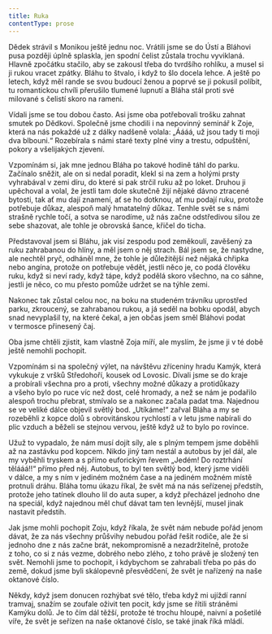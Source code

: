 ```yaml
---
title: Ruka
contentType: prose
---
```


  

Dědek strávil s Monikou ještě jednu noc. Vrátili jsme se do Ústí a Bláhovi pusa později úplně splaskla, jen spodní čelist zůstala trochu vyviklaná. Hlavně zpočátku stačilo, aby se zakousl třeba do tvrdšího rohlíku, a musel si ji rukou vracet zpátky. Bláhu to štvalo, i když to šlo docela lehce. A ještě po letech, když měl rande se svou budoucí ženou a poprvé se ji pokusil políbit, tu romantickou chvíli přerušilo tlumené lupnutí a Bláha stál proti své milované s čelistí skoro na rameni.

Vídali jsme se tou dobou často. Asi jsme oba potřebovali trošku zahnat smutek po Dědkovi. Společně jsme chodili i na nepovinný seminář k Zoje, která na nás pokaždé už z dálky nadšeně volala: „Áááá, už jsou tady ti moji dva blbouni.“ Rozebírala s námi staré texty plné viny a trestu, odpuštění, pokory a všelijakých zjevení.

Vzpomínám si, jak mne jednou Bláha po takové hodině táhl do parku. Začínalo sněžit, ale on si nedal poradit, klekl si na zem a holými prsty vyhrabával v zemi díru, do které si pak strčil ruku až po loket. Druhou ji upěchoval a volal, že jestli tam dole skutečně žijí nějaké dávno ztracené bytosti, tak ať mu dají znamení, ať se ho dotknou, ať mu podají ruku, protože potřebuje důkaz, alespoň malý hmatatelný důkaz. Tenhle svět se s námi strašně rychle točí, a sotva se narodíme, už nás začne odstředivou silou ze sebe shazovat, ale tohle je obrovská šance, křičel do ticha.

Představoval jsem si Bláhu, jak visí zespodu pod zeměkoulí, zavěšený za ruku zahrabanou do hlíny, a měl jsem o něj strach. Bál jsem se, že nastydne, ale nechtěl pryč, odháněl mne, že tohle je důležitější než nějaká chřipka nebo angína, protože on potřebuje vědět, jestli něco je, co podá člověku ruku, když si neví rady, když tápe, když podělá skoro všechno, na co sáhne, jestli je něco, co mu přesto pomůže udržet se na týhle zemi.

Nakonec tak zůstal celou noc, na boku na studeném trávníku uprostřed parku, zkroucený, se zahrabanou rukou, a já seděl na bobku opodál, abych snad nevyplašil ty, na které čekal, a jen občas jsem směl Bláhovi podat v termosce přinesený čaj.

Oba jsme chtěli zjistit, kam vlastně Zoja míří, ale myslím, že jsme ji v té době ještě nemohli pochopit.

Vzpomínám si na společný výlet, na návštěvu zříceniny hradu Kamýk, která vykukuje z vršků Středohoří, kousek od Lovosic. Dívali jsme se do kraje a probírali všechna pro a proti, všechny možné důkazy a protidůkazy a všeho bylo po ruce víc než dost, celé hromady, a než se nám je podařilo alespoň trochu přebrat, stmívalo se a nakonec začala padat tma. Najednou se ve veliké dálce objevil světlý bod. „Utíkáme!“ zařval Bláha a my se rozeběhli z kopce dolů s obrovitánskou rychlostí a v letu jsme nabírali do plic vzduch a běželi se stejnou vervou, ještě když už to bylo po rovince.

Užuž to vypadalo, že nám musí dojít síly, ale s plným tempem jsme doběhli až na zastávku pod kopcem. Nikdo jiný tam nestál a autobus by jel dál, ale my vyběhli tryskem a s přímo euforickým řevem „Jedém! Do roztrhání tělááá!!“ přímo před něj. Autobus, to byl ten světlý bod, který jsme viděli v dálce, a my s ním v jediném možném čase a na jediném možném místě protnuli dráhu. Bláha tomu úkazu říkal, že svět má na nás seřízenej předstih, protože jeho tatínek dlouho lil do auta super, a když přecházel jednoho dne na speciál, když najednou měl chuť dávat tam ten levnější, musel jinak nastavit předstih.

Jak jsme mohli pochopit Zoju, když říkala, že svět nám nebude pořád jenom dávat, že za nás všechny průšvihy nebudou pořád řešit rodiče, ale že si jednoho dne z nás začne brát, nekompromisně a nezadržitelně, protože z toho, co si z nás vezme, dobrého nebo zlého, z toho právě je složený ten svět. Nemohli jsme to pochopit, i kdybychom se zahrabali třeba po pás do země, dokud jsme byli skálopevně přesvědčení, že svět je nařízený na naše oktanové číslo.

Někdy, když jsem donucen rozhýbat své tělo, třeba když mi ujíždí ranní tramvaj, snažím se zoufale oživit ten pocit, kdy jsme se řítili stráněmi Kamýku dolů. Je to čím dál těžší, protože té trochu hloupé, naivní a pošetilé víře, že svět je seřízen na naše oktanové číslo, se také jinak říká mládí.
